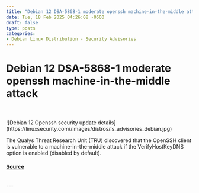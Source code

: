 ```yaml
---
title: "Debian 12 DSA-5868-1 moderate openssh machine-in-the-middle attack"
date: Tue, 18 Feb 2025 04:26:08 -0500
draft: false
type: posts
categories: 
- Debian Linux Distribution - Security Advisories
---
```

# Debian 12 DSA-5868-1 moderate openssh machine-in-the-middle attack

<br/>

<br/>
![Debian 12 Openssh security update details](https://linuxsecurity.com//images/distros/ls_advisories_debian.jpg)

The Qualys Threat Research Unit (TRU) discovered that the OpenSSH client is vulnerable to a machine-in-the-middle attack if the VerifyHostKeyDNS option is enabled (disabled by default).

#### [Source](https://linuxsecurity.com/advisories/debian/debian-dsa-5868-1-openssh-security-advisory-updates-vamrblj1g7uc)

<br/>
---
